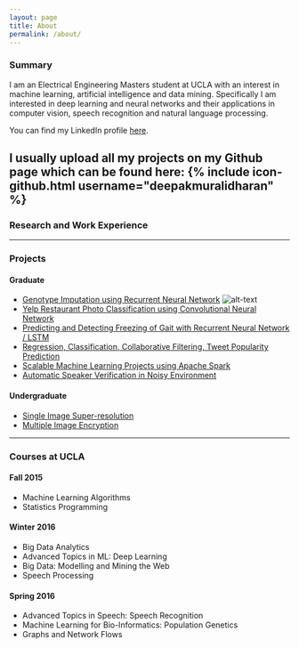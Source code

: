 ```yaml
---
layout: page
title: About
permalink: /about/
---
```


### Summary

I am an Electrical Engineering Masters student at UCLA with an interest in machine learning, artificial intelligence
and data mining. Specifically I am interested in deep learning and neural networks and their applications in computer vision, speech recognition and natural language processing.

You can find my LinkedIn profile [here](https://www.linkedin.com/in/muralidharandeepak).

I usually upload all my projects on my Github page which can be found here:
{% include icon-github.html username="deepakmuralidharan" %}
---

### Research and Work Experience

---

### Projects

#### Graduate
* [Genotype Imputation using Recurrent Neural Network]() ![alt-text](https://github.com/favicon.ico)  
* [Yelp Restaurant Photo Classification using Convolutional Neural Network]()  
* [Predicting and Detecting Freezing of Gait with Recurrent Neural Network / LSTM]()  
* [Regression, Classification, Collaborative Filtering, Tweet Popularity Prediction]()  
* [Scalable Machine Learning Projects using Apache Spark]()  
* [Automatic Speaker Verification in Noisy Environment]()  

#### Undergraduate
* [Single Image Super-resolution]()  
* [Multiple Image Encryption]()  

---

### Courses at UCLA

#### Fall 2015
* Machine Learning Algorithms  
* Statistics Programming  

#### Winter 2016
* Big Data Analytics  
* Advanced Topics in ML: Deep Learning  
* Big Data: Modelling and Mining the Web  
* Speech Processing  

#### Spring 2016
* Advanced Topics in Speech: Speech Recognition  
* Machine Learning for Bio-Informatics: Population Genetics  
* Graphs and Network Flows
